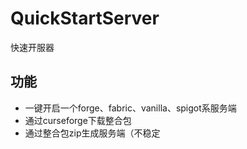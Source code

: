 # QuickStartServer
快速开服器
## 功能
* 一键开启一个forge、fabric、vanilla、spigot系服务端
* 通过curseforge下载整合包
* 通过整合包zip生成服务端（不稳定